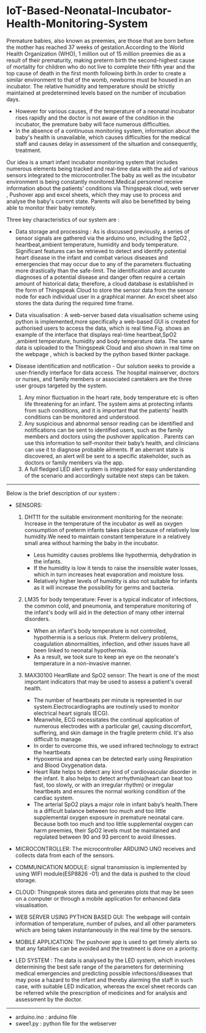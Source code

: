 # IoT-Based-Neonatal-Incubator-Health-Monitoring-System



Premature babies, also known as preemies, are those that are born before the mother has reached 37 weeks of gestation.According to the World Health Organization (WHO), 1 million out of 15 million preemies die as a result of their prematurity, making preterm birth the second-highest cause of mortality for children who do not live to complete their fifth year and the top cause of death in the first month following birth.In order to create a similar environment to that of the womb, newborns must be housed in an incubator. The relative humidity and temperature should be strictly  maintained at predetermined levels based on the number of  incubation days.
  - However for various causes, if the temperature of a neonatal  incubator rises rapidly and the doctor is not aware of the condition in the incubator, the premature baby will face numerous difficulties.
  - In the absence of a continuous monitoring system, information about the  baby's health is unavailable, which causes difficulties for the medical staff and causes delay in assessment of the situation and consequently, treatment.

Our idea is a smart infant incubator monitoring system that includes numerous elements being tracked and real-time data with the aid of various sensors integrated to the microcontroller.The baby as well as the incubator environment is being constantly monitored.Medical personnel receive information about the patients' conditions via  Thingspeak cloud, web server , Pushover app and excel sheets, which they may use to process and analyse the baby's current state. Parents will also be benefitted by being able to monitor their baby remotely.


Three key characteristics of our system are : 

* Data storage and processing :  As is discussed  previously, a series of sensor signals are  gathered via the arduino uno, including the SpO2 , heartbeat,ambient temperature, humidity  and body temperature. Significant features can be retrieved to detect and identify potential heart disease in the infant and combat various diseases and emergencies that may occur due to any of the parameters fluctuating more drastically than the safe-limit.
 The identification and accurate diagnoses of a potential disease and danger often require a certain amount of historical data; therefore, a cloud database is established in the form of  Thingspeak Cloud to store the sensor data from the sensor node for each individual user in a graphical manner.
An excel sheet also stores the data during the required time frame.
 
* Data visualisation :
A web-server based data visualisation scheme using python is implemented,more specifically a web-based GUI is created for authorised users to access the data, which is real time.Fig. shows an example of the interface that displays real-time heartbeat,SpO2 ,ambient temperature, humidity and body temperature data. The same data is uploaded to the Thingspeak Cloud and also shown in real time on the webpage , which is backed by the python based tkinter package.
 
* Disease identification and notification - Our solution seeks to provide a user-friendly interface for data access. The hospital mainserver, doctors or nurses, and family members or associated caretakers are the three user groups targeted by the system.
    1. Any minor fluctuation in the heart rate, body temperature etc  is often life threatening for an infant. The system aims at protecting infants from such conditions, and it is important that the patients’ health conditions can be monitored and understood. 
    2. Any suspicious and abnormal sensor reading can be identified and notifications can be sent to identified users, such as the family members and doctors using the pushover application .  Parents can use this information to self-monitor their baby’s  health, and clinicians can use it to diagnose probable ailments. If an aberrant state is discovered, an alert will be sent to a specific stakeholder, such as doctors or family members via the app. 
    3. A full fledged LED alert system is integrated for easy understanding of the scenario and accordingly suitable next steps can be taken.
---------

Below is the brief description of our system :

* SENSORS:

  1. DHT11 for the suitable environment monitoring for the neonate: Increase in the temperature of the incubator as well as oxygen consumption of preterm infants takes place because of relatively low humidity.We need to maintain constant temperature in a relatively small area without harming the baby in the incubator.
      - Less humidity causes problems like hypothermia, dehydration in the infants.
      - If the humidity is low it tends to raise the insensible water losses, which in turn increases heat evaporation and moisture loss. 
      - Relatively higher levels of humidity is also not suitable for infants as it will increase the possibility for germs and bacteria.

  2. LM35 for body temperature: Fever is a typical indicator of infections, the common cold, and pneumonia, and temperature monitoring of the infant's body will aid in the detection of many other internal disorders.
      - When an infant's body temperature is not controlled, hypothermia is a serious risk. Preterm delivery problems, coagulation abnormalities, infection, and other issues have all been linked to neonatal hypothermia.
      - As a result, we took sure to keep an eye on the neonate's temperature in a non-invasive manner.

  3.  MAX30100 HeartRate and SpO2  sensor: The heart is one of the most important indicators that may be used to assess a patient's overall health. 
      - The number of heartbeats per minute is represented in our system.Electrocardiographs are routinely used to monitor electrical heart signals (ECG). 
      - Meanwhile, ECG necessitates the continual application of numerous electrodes with a particular gel, causing discomfort, suffering, and skin damage in the fragile preterm child. It's also difficult to manage.
      - In order to overcome this, we used infrared technology to extract the heartbeats
      - Hypoxemia and apnea can be detected early using Respiration and Blood Oxygenation data.
      - Heart Rate helps to detect any kind of cardiovascular disorder in the infant. It also helps to detect arrhythmia(heart can beat too fast, too slowly, or with an irregular rhythm) or irregular heartbeats and ensures the normal working condition of the cardiac system.
      - The arterial SpO2 plays a major role in infant baby’s health.There is a difficult balance between too much and too little supplemental oxygen exposure in premature neonatal care. Because both too much and too little supplemental oxygen can harm preemies, their SpO2 levels must be maintained and regulated between 90 and 93 percent to avoid illnesses.

* MICROCONTROLLER: The microcontroller ARDUINO UNO receives and collects data from each of the sensors.

* COMMUNICATION MODULE: signal transmission is implemented  by using WIFI  module(ESP8826 -01) and the data is pushed to the cloud storage.

* CLOUD: Thingspeak stores data and generates plots that may be seen on a computer or through a mobile application for enhanced data visualisation.

* WEB SERVER USING PYTHON BASED GUI: The webpage will contain information of temperature, number of pulses, and all other parameters which are being taken instantaneously in the real time by the sensors. 

* MOBILE APPLICATION: The pushover app is used to get timely alerts so that any fatalities can be avoided and the treatment is done on a priority.

* LED SYSTEM :  The data is analysed by the LED system, which involves determining the best safe range of the parameters for determining medical emergencies and predicting possible infections/diseases that may pose a hazard to the infant and thereby alarming the staff in such case, with suitable LED indication, whereas the excel sheet records can be referred while the prescription of medicines and for analysis and assessment by the doctor.

----
* arduino.ino : arduino file
* swee1.py : python file for the webserver

